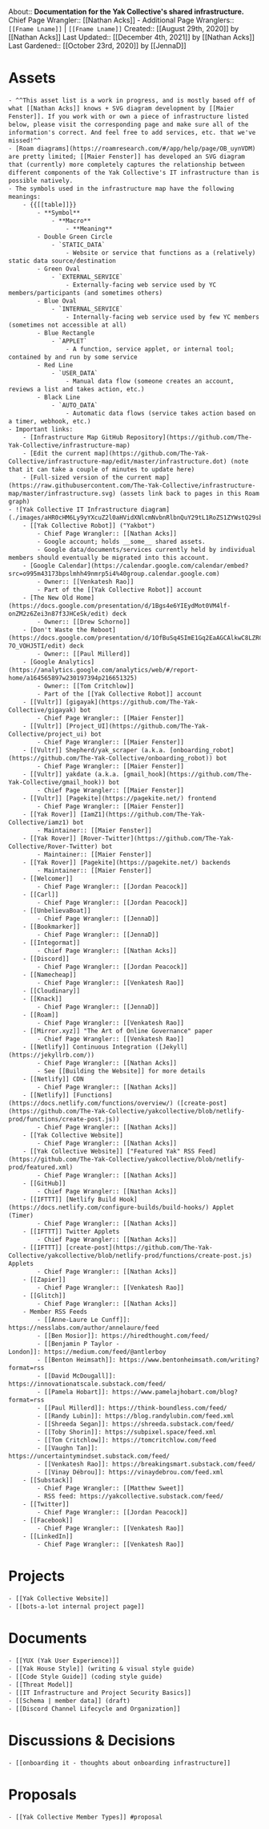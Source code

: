 About:: __Documentation for the Yak Collective's shared infrastructure.__
Chief Page Wrangler:: [[Nathan Acks]]
    - Additional Page Wranglers:: `[[Fname Lname]]` | `[[Fname Lname]]`
Created:: [[August 29th, 2020]] by [[Nathan Acks]]
Last Updated:: [[December 4th, 2021]] by [[Nathan Acks]]
Last Gardened:: [[October 23rd, 2020]] by [[JennaD]]
# Assets
    - ^^This asset list is a work in progress, and is mostly based off of what [[Nathan Acks]] knows + SVG diagram development by [[Maier Fenster]]. If you work with or own a piece of infrastructure listed below, please visit the corresponding page and make sure all of the information's correct. And feel free to add services, etc. that we've missed!^^
    - [Roam diagrams](https://roamresearch.com/#/app/help/page/OB_uynVDM) are pretty limited; [[Maier Fenster]] has developed an SVG diagram that (currently) more completely captures the relationship between different components of the Yak Collective's IT infrastructure than is possible natively.
    - The symbols used in the infrastructure map have the following meanings:
        - {{[[table]]}}
            - **Symbol**
                - **Macro**
                    - **Meaning**
            - Double Green Circle
                - `STATIC_DATA`
                    - Website or service that functions as a (relatively) static data source/destination
            - Green Oval
                - `EXTERNAL_SERVICE`
                    - Externally-facing web service used by YC members/participants (and sometimes others)
            - Blue Oval
                - `INTERNAL_SERVICE`
                    - Internally-facing web service used by few YC members (sometimes not accessible at all)
            - Blue Rectangle
                - `APPLET`
                    - A function, service applet, or internal tool; contained by and run by some service
            - Red Line
                - `USER_DATA`
                    - Manual data flow (someone creates an account, reviews a list and takes action, etc.)
            - Black Line
                - `AUTO_DATA`
                    - Automatic data flows (service takes action based on a timer, webhook, etc.)
    - Important links:
        - [Infrastructure Map GitHub Repository](https://github.com/The-Yak-Collective/infrastructure-map)
        - [Edit the current map](https://github.com/The-Yak-Collective/infrastructure-map/edit/master/infrastructure.dot) (note that it can take a couple of minutes to update here)
        - [Full-sized version of the current map](https://raw.githubusercontent.com/The-Yak-Collective/infrastructure-map/master/infrastructure.svg) (assets link back to pages in this Roam graph)
    - ![Yak Collective IT Infrastructure diagram](./images/aHR0cHM6Ly9yYXcuZ2l0aHVidXNlcmNvbnRlbnQuY29tL1RoZS1ZYWstQ29sbGVjdGl2ZS9pbmZyYXN0cnVjdHVyZS1tYXAvbWFzdGVyL2luZnJhc3RydWN0dXJlLnN2Zw==)
        - [[Yak Collective Robot]] ("Yakbot")
            - Chief Page Wrangler:: [[Nathan Acks]]
            - Google account; holds __some__ shared assets.
            - Google data/documents/services currently held by individual members should eventually be migrated into this account.
        - [Google Calendar](https://calendar.google.com/calendar/embed?src=o995m43173bpslmhh49nmrp5i4%40group.calendar.google.com)
            - Owner:: [[Venkatesh Rao]]
            - Part of the [[Yak Collective Robot]] account
        - [The New Old Home](https://docs.google.com/presentation/d/1Bgs4e6YIEydMot0VM4lf-onZM2z6Zei3n87f3JHCeSk/edit) deck
            - Owner:: [[Drew Schorno]]
        - [Don't Waste the Reboot](https://docs.google.com/presentation/d/1OfBuSq4SImE1Gq2EaAGCAlkwC8LZRCWx-7O_VOHJ5TI/edit) deck
            - Owner:: [[Paul Millerd]]
        - [Google Analytics](https://analytics.google.com/analytics/web/#/report-home/a164565897w230197394p216651325)
            - Owner:: [[Tom Critchlow]]
            - Part of the [[Yak Collective Robot]] account
        - [[Vultr]] [gigayak](https://github.com/The-Yak-Collective/gigayak) bot
            - Chief Page Wrangler:: [[Maier Fenster]]
        - [[Vultr]] [Project_UI](https://github.com/The-Yak-Collective/project_ui) bot
            - Chief Page Wrangler:: [[Maier Fenster]]
        - [[Vultr]] Shepherd/yak_scraper (a.k.a. [onboarding_robot](https://github.com/The-Yak-Collective/onboarding_robot)) bot
            - Chief Page Wrangler:: [[Maier Fenster]]
        - [[Vultr]] yakdate (a.k.a. [gmail_hook](https://github.com/The-Yak-Collective/gmail_hook)) bot
            - Chief Page Wrangler:: [[Maier Fenster]]
        - [[Vultr]] [Pagekite](https://pagekite.net/) frontend
            - Chief Page Wrangler:: [[Maier Fenster]]
        - [[Yak Rover]] [IamZ1](https://github.com/The-Yak-Collective/iamz1) bot
            - Maintainer:: [[Maier Fenster]]
        - [[Yak Rover]] [Rover-Twitter](https://github.com/The-Yak-Collective/Rover-Twitter) bot
            - Maintainer:: [[Maier Fenster]]
        - [[Yak Rover]] [Pagekite](https://pagekite.net/) backends
            - Maintainer:: [[Maier Fenster]]
        - [[Welcomer]]
            - Chief Page Wrangler:: [[Jordan Peacock]]
        - [[Carl]]
            - Chief Page Wrangler:: [[Jordan Peacock]]
        - [[UnbelievaBoat]]
            - Chief Page Wrangler:: [[JennaD]]
        - [[Bookmarker]]
            - Chief Page Wrangler:: [[JennaD]]
        - [[Integormat]]
            - Chief Page Wrangler:: [[Nathan Acks]]
        - [[Discord]]
            - Chief Page Wrangler:: [[Jordan Peacock]]
        - [[Namecheap]]
            - Chief Page Wrangler:: [[Venkatesh Rao]]
        - [[Cloudinary]]
        - [[Knack]]
            - Chief Page Wrangler:: [[JennaD]]
        - [[Roam]]
            - Chief Page Wrangler:: [[Venkatesh Rao]]
        - [[Mirror.xyz]] "The Art of Online Governance" paper
            - Chief Page Wrangler:: [[Venkatesh Rao]]
        - [[Netlify]] Continuous Integration ([Jekyll](https://jekyllrb.com/))
            - Chief Page Wrangler:: [[Nathan Acks]]
            - See [[Building the Website]] for more details
        - [[Netlify]] CDN
            - Chief Page Wrangler:: [[Nathan Acks]]
        - [[Netlify]] [Functions](https://docs.netlify.com/functions/overview/) ([create-post](https://github.com/The-Yak-Collective/yakcollective/blob/netlify-prod/functions/create-post.js))
            - Chief Page Wrangler:: [[Nathan Acks]]
        - [[Yak Collective Website]]
            - Chief Page Wrangler:: [[Nathan Acks]]
        - [[Yak Collective Website]] ["Featured Yak" RSS Feed](https://github.com/The-Yak-Collective/yakcollective/blob/netlify-prod/featured.xml)
            - Chief Page Wrangler:: [[Nathan Acks]]
        - [[GitHub]]
            - Chief Page Wrangler:: [[Nathan Acks]]
        - [[IFTTT]] [Netlify Build Hook](https://docs.netlify.com/configure-builds/build-hooks/) Applet (Timer)
            - Chief Page Wrangler:: [[Nathan Acks]]
        - [[IFTTT]] Twitter Applets
            - Chief Page Wrangler:: [[Nathan Acks]]
        - [[IFTTT]] [create-post](https://github.com/The-Yak-Collective/yakcollective/blob/netlify-prod/functions/create-post.js) Applets
            - Chief Page Wrangler:: [[Nathan Acks]]
        - [[Zapier]]
            - Chief Page Wrangler:: [[Venkatesh Rao]]
        - [[Glitch]]
            - Chief Page Wrangler:: [[Nathan Acks]]
        - Member RSS Feeds
            - [[Anne-Laure Le Cunff]]: https://nesslabs.com/author/annelaure/feed
            - [[Ben Mosior]]: https://hiredthought.com/feed/
            - [[Benjamin P Taylor - London]]: https://medium.com/feed/@antlerboy
            - [[Benton Heimsath]]: https://www.bentonheimsath.com/writing?format=rss
            - [[David McDougall]]: https://innovationatscale.substack.com/feed/
            - [[Pamela Hobart]]: https://www.pamelajhobart.com/blog?format=rss
            - [[Paul Millerd]]: https://think-boundless.com/feed/
            - [[Randy Lubin]]: https://blog.randylubin.com/feed.xml
            - [[Shreeda Segan]]: https://shreeda.substack.com/feed/
            - [[Toby Shorin]]: https://subpixel.space/feed.xml
            - [[Tom Critchlow]]: https://tomcritchlow.com/feed
            - [[Vaughn Tan]]: https://uncertaintymindset.substack.com/feed/
            - [[Venkatesh Rao]]: https://breakingsmart.substack.com/feed/
            - [[Vinay Débrou]]: https://vinaydebrou.com/feed.xml
        - [[Substack]]
            - Chief Page Wrangler:: [[Matthew Sweet]]
            - RSS feed: https://yakcollective.substack.com/feed/
        - [[Twitter]]
            - Chief Page Wrangler:: [[Jordan Peacock]]
        - [[Facebook]]
            - Chief Page Wrangler:: [[Venkatesh Rao]]
        - [[LinkedIn]]
            - Chief Page Wrangler:: [[Venkatesh Rao]]
# Projects
    - [[Yak Collective Website]]
    - [[bots-a-lot internal project page]]
# Documents
    - [[YUX (Yak User Experience)]]
    - [[Yak House Style]] (writing & visual style guide)
    - [[Code Style Guide]] (coding style guide)
    - [[Threat Model]]
    - [[IT Infrastructure and Project Security Basics]]
    - [[Schema | member data]] (draft)
    - [[Discord Channel Lifecycle and Organization]]
# Discussions & Decisions
    - [[onboarding it - thoughts about onboarding infrastructure]]
# Proposals
    - [[Yak Collective Member Types]] #proposal
